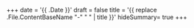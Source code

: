 +++
date = '{{ .Date }}'
draft = false
title = '{{ replace .File.ContentBaseName "-" " " | title }}'
hideSummary= true
+++
